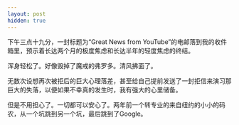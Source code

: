 ```yaml
---
layout: post
hidden: true
---
```


下午三点十九分，一封标题为“Great News from YouTube”的电邮落到我的收件箱里，预示着长达两个月的极度焦虑和长达半年的轻度焦虑的终结。

浑身轻松了。好像毁掉了魔戒的弗罗多。清风拂面了。

无数次设想再次被拒后的巨大心理落差，甚至给自己提前发送了一封拒信来演习那巨大的失落，以便如果不幸真的发生时，我有强大的心里储备。

但是不用担心了。一切都可以安心了。两年前一个转专业的来自纽约的小小的码农，从一个坑跳到另一个坑，最后跳到了Google。